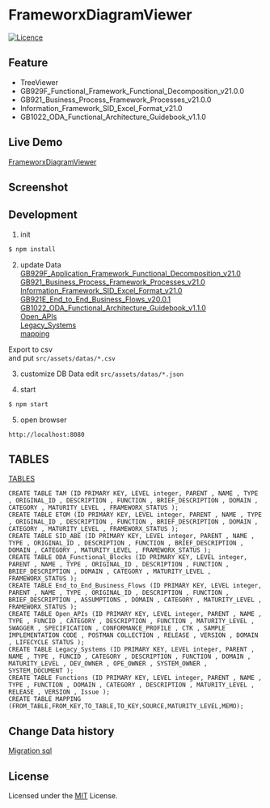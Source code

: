 # FrameworxDiagramViewer

[![Licence](https://img.shields.io/badge/License-MIT-green.svg?style=flat-square)](LICENSE) 


## Feature
* TreeViewer
 * GB929F_Functional_Framework_Functional_Decomposition_v21.0.0
 * GB921_Business_Process_Framework_Processes_v21.0.0
 * Information_Framework_SID_Excel_Format_v21.0
 * GB1022_ODA_Functional_Architecture_Guidebook_v1.1.0

## Live Demo
[FrameworxDiagramViewer](https://nojaja.github.io/FrameworxDiagramViewer/?q=1&type=TAM)


## Screenshot

## Development
1. init
```sh
$ npm install
```

2. update Data  
[GB929F_Application_Framework_Functional_Decomposition_v21.0](https://docs.google.com/spreadsheets/d/1cp_RM2HgvJQa1mxKcuwfQjgU51xM05jYYSMKmw8WZmc/edit?usp=sharing)  
[GB921_Business_Process_Framework_Processes_v21.0](https://docs.google.com/spreadsheets/d/1tONFHSG063GqTjbpQe-8XtLZh-zazxqr3T9b1gTPMUU/edit?usp=sharing)  
[Information_Framework_SID_Excel_Format_v21.0](https://docs.google.com/spreadsheets/d/1txLKJ_HogpbrnECD3WbpjV9ObUqYaXiI9dhMsa-qq0A/edit?usp=sharing)  
[GB921E_End_to_End_Business_Flows_v20.0.1](https://docs.google.com/spreadsheets/d/1Bf-ZWoKFnIdlczZ6U0uIjGth8E-Krb2_0gB9skkMs3w/edit?usp=sharing)  
[GB1022_ODA_Functional_Architecture_Guidebook_v1.1.0](https://docs.google.com/spreadsheets/d/1rKSNk4ptMRMJbI8rO7SDvRuTBoiLTHcD8xb-_m9UcMY/edit?usp=sharing)  
[Open_APIs](https://docs.google.com/spreadsheets/d/1rYSE8yqqOCIfLxa8LlfjQfRCbhf8LNjrjjMaQXak6Ws/edit?usp=sharing)  
[Legacy_Systems](https://docs.google.com/spreadsheets/d/1P4WQxQnO-gbPkVZ2d85T9I0dClw9Lm3rQ_cvSmyYz88/edit?usp=sharing)  
[mapping](https://docs.google.com/spreadsheets/d/1Qr4PD75e1VRMx_4Lk09ibswxMdJakM-TKNvpWBcHNtI/edit?usp=sharing)  

Export to csv  
and put ```src/assets/datas/*.csv```

3. customize DB Data
edit ```src/assets/datas/*.json``` 

4. start
```sh
$ npm start
```

5. open browser
```
http://localhost:8080
```


## TABLES
[TABLES](https://docs.google.com/spreadsheets/d/1P4WQxQnO-gbPkVZ2d85T9I0dClw9Lm3rQ_cvSmyYz88/edit?usp=sharing)
```
CREATE TABLE TAM (ID PRIMARY KEY, LEVEL integer, PARENT , NAME , TYPE , ORIGINAL_ID , DESCRIPTION , FUNCTION , BRIEF_DESCRIPTION , DOMAIN , CATEGORY , MATURITY_LEVEL , FRAMEWORX_STATUS );
CREATE TABLE ETOM (ID PRIMARY KEY, LEVEL integer, PARENT , NAME , TYPE , ORIGINAL_ID , DESCRIPTION , FUNCTION , BRIEF_DESCRIPTION , DOMAIN , CATEGORY , MATURITY_LEVEL , FRAMEWORX_STATUS );
CREATE TABLE SID_ABE (ID PRIMARY KEY, LEVEL integer, PARENT , NAME , TYPE , ORIGINAL_ID , DESCRIPTION , FUNCTION , BRIEF_DESCRIPTION , DOMAIN , CATEGORY , MATURITY_LEVEL , FRAMEWORX_STATUS );
CREATE TABLE ODA_Functional_Blocks (ID PRIMARY KEY, LEVEL integer, PARENT , NAME , TYPE , ORIGINAL_ID , DESCRIPTION , FUNCTION , BRIEF_DESCRIPTION , DOMAIN , CATEGORY , MATURITY_LEVEL , FRAMEWORX_STATUS );
CREATE TABLE End_to_End_Business_Flows (ID PRIMARY KEY, LEVEL integer, PARENT , NAME , TYPE , ORIGINAL_ID , DESCRIPTION , FUNCTION , BRIEF_DESCRIPTION , ASSUMPTIONS , DOMAIN , CATEGORY , MATURITY_LEVEL , FRAMEWORX_STATUS );
CREATE TABLE Open_APIs (ID PRIMARY KEY, LEVEL integer, PARENT , NAME , TYPE , FUNCID , CATEGORY , DESCRIPTION , FUNCTION , MATURITY_LEVEL , SWAGGER , SPECIFICATION , CONFORMANCE_PROFILE , CTK , SAMPLE IMPLEMENTATION CODE , POSTMAN COLLECTION , RELEASE , VERSION , DOMAIN , LIFECYCLE STATUS );
CREATE TABLE Legacy_Systems (ID PRIMARY KEY, LEVEL integer, PARENT , NAME , TYPE , FUNCID , CATEGORY , DESCRIPTION , FUNCTION , DOMAIN , MATURITY_LEVEL , DEV_OWNER , OPE_OWNER , SYSTEM_OWNER , SYSTEM_DOCUMENT );
CREATE TABLE Functions (ID PRIMARY KEY, LEVEL integer, PARENT , NAME , TYPE , FUNCTION , DOMAIN , CATEGORY , DESCRIPTION , MATURITY_LEVEL , RELEASE , VERSION , Issue );
CREATE TABLE MAPPING (FROM_TABLE,FROM_KEY,TO_TABLE,TO_KEY,SOURCE,MATURITY_LEVEL,MEMO);

```

## Change Data history
 [Migration sql](https://docs.google.com/spreadsheets/d/1P4WQxQnO-gbPkVZ2d85T9I0dClw9Lm3rQ_cvSmyYz88/edit#gid=736809744)

## License

Licensed under the [MIT](LICENSE) License.
